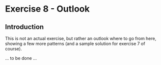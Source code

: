 Exercise 8 - Outlook
====================

Introduction
------------

This is not an actual exercise, but rather an outlook where to go from here, showing a few more patterns (and a sample solution for exercise 7 of course).

... to be done ...
